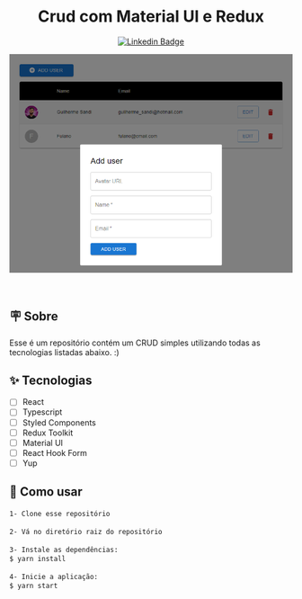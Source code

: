 <h1 align="center">Crud com Material UI e Redux</h1>

<div align="center">

[![Linkedin Badge](https://img.shields.io/badge/-Guilherme%20Sandi-292929?style=flat-square&logo=Linkedin&logoColor=white&link=https://www.linkedin.com/in/guilhermesandi/)](https://www.linkedin.com/in/guilhermesandi/)

<p align="center">
    <img alt="cover" title="cover" src=".github/cover.png" />
</p>

</div>

<br>

## 🪧 Sobre

Esse é um repositório contém um CRUD simples utilizando todas as tecnologias listadas abaixo. :)

## ✨ Tecnologias

-   [ ] React
-   [ ] Typescript
-   [ ] Styled Components
-   [ ] Redux Toolkit
-   [ ] Material UI
-   [ ] React Hook Form
-   [ ] Yup

## 🚀 Como usar

```
1- Clone esse repositório

2- Vá no diretório raiz do repositório

3- Instale as dependências:
$ yarn install

4- Inicie a aplicação:
$ yarn start
```